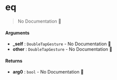 # eq

> No Documentation 🚧

#### Arguments

- **\_self** : `DoubleTapGesture` \- No Documentation 🚧
- **other** : `DoubleTapGesture` \- No Documentation 🚧

#### Returns

- **arg0** : `bool` \- No Documentation 🚧